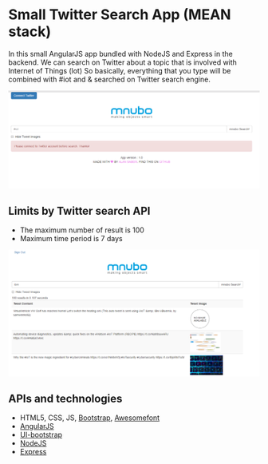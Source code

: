 # Small Twitter Search App (MEAN stack)

In this small AngularJS app bundled with NodeJS and Express in the backend. We can search on Twitter about a topic that is involved with Internet of Things (lot) So basically, everything that you type will be combined with #iot and & searched on Twitter search engine.

![images](gitimages/mnubo1.png)

## Limits by Twitter search API
- The maximum number of result is 100
- Maximum time period is 7 days

![images](gitimages/mnubo2.png)

## APIs and technologies
- HTML5, CSS, JS, [Bootstrap](http://getbootstrap.com/), [Awesomefont](http://fontawesome.io/)
- [AngularJS](https://angularjs.org/)
- [UI-bootstrap](https://angular-ui.github.io/bootstrap/)
- [NodeJS](https://nodejs.org/en/)
- [Express](http://expressjs.com/)

